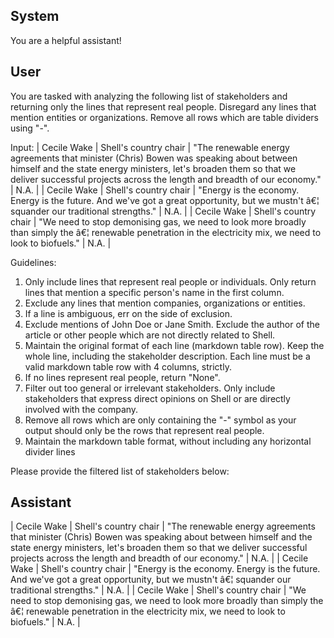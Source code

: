 ## System

You are a helpful assistant!

## User


You are tasked with analyzing the following list of stakeholders and returning only the lines that represent real people. Disregard any lines that mention entities or organizations. Remove all rows which are table dividers using "-".

Input:
| Cecile Wake | Shell's country chair | "The renewable energy agreements that minister (Chris) Bowen was speaking about between himself and the state energy ministers, let's broaden them so that we deliver successful projects across the length and breadth of our economy." | N.A. |
| Cecile Wake | Shell's country chair | "Energy is the economy. Energy is the future. And we've got a great opportunity, but we mustn't â€¦ squander our traditional strengths." | N.A. |
| Cecile Wake | Shell's country chair | "We need to stop demonising gas, we need to look more broadly than simply the â€¦ renewable penetration in the electricity mix, we need to look to biofuels." | N.A. |

Guidelines:
1. Only include lines that represent real people or individuals. Only return lines that mention a specific person's name in the first column.
2. Exclude any lines that mention companies, organizations or entities.
3. If a line is ambiguous, err on the side of exclusion.
4. Exclude mentions of John Doe or Jane Smith. Exclude the author of the article or other people which are not directly related to Shell.
5. Maintain the original format of each line (markdown table row). Keep the whole line, including the stakeholder description. Each line must be a valid markdown table row with 4 columns, strictly.
6. If no lines represent real people, return "None".
7. Filter out too general or irrelevant stakeholders. Only include stakeholders that express direct opinions on Shell or are directly involved with the company.
8. Remove all rows which are only containing the "-" symbol as your output should only be the rows that represent real people.
9. Maintain the markdown table format, without including any horizontal divider lines

Please provide the filtered list of stakeholders below:
        

## Assistant

| Cecile Wake | Shell's country chair | "The renewable energy agreements that minister (Chris) Bowen was speaking about between himself and the state energy ministers, let's broaden them so that we deliver successful projects across the length and breadth of our economy." | N.A. |
| Cecile Wake | Shell's country chair | "Energy is the economy. Energy is the future. And we've got a great opportunity, but we mustn't â€¦ squander our traditional strengths." | N.A. |
| Cecile Wake | Shell's country chair | "We need to stop demonising gas, we need to look more broadly than simply the â€¦ renewable penetration in the electricity mix, we need to look to biofuels." | N.A. |

